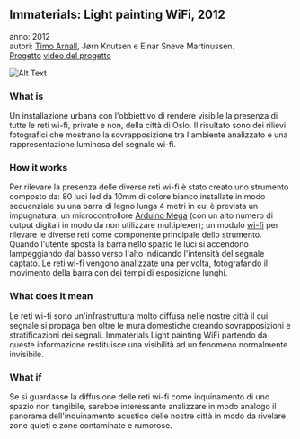 ## Immaterials: Light painting WiFi, 2012


anno: 2012 <br>
autori: [Timo Arnall](http://www.elasticspace.com/), Jørn Knutsen e
 Einar Sneve Martinussen. <br>
 [Progetto](http://yourban.no/2011/02/22/immaterials-light-painting-wifi)
[video del progetto](https://vimeo.com/20412632) <br>
 
![Alt Text](https://media.giphy.com/media/8qxiyrvncsGy5PE3ka/giphy.gif)


### What is

Un installazione urbana con l'obbiettivo di rendere visibile la presenza
 di tutte le reti wi-fi, private e non, della città di Oslo. Il risultato
 sono dei rilievi fotografici che mostrano la sovrapposizione tra l'ambiente analizzato
 e una rappresentazione luminosa del segnale wi-fi.



### How it works

Per rilevare la presenza delle diverse reti wi-fi è stato creato uno strumento composto
da: 80 luci led da 10mm di colore bianco installate in modo sequenziale
su una barra di legno lunga 4 metri in cui è prevista un impugnatura; un
microcontrollore
[Arduino Mega](https://store.arduino.cc/usa/arduino-mega-2560-rev3) (con un alto
numero di output digitali in modo da non utilizzare multiplexer); un modulo
[wi-fi](https://www.sparkfun.com/short/9954) per rilevare le diverse reti come componente principale
dello strumento. <br>
Quando l'utente sposta la barra nello spazio le luci si accendono lampeggiando dal basso verso l'alto
indicando l'intensità del segnale captato.
Le reti wi-fi vengono analizzate una per volta, fotografando il movimento della barra
con dei tempi di esposizione lunghi.



### What does it mean
Le reti wi-fi sono un'infrastruttura molto diffusa nelle nostre città
il cui segnale si propaga ben oltre le mura domestiche
creando sovrapposizioni e stratificazioni dei segnali.
Immaterials Light painting WiFi partendo da queste informazione restituisce una visibilità
ad un fenomeno normalmente invisibile.


### What if
Se si guardasse la diffusione delle reti wi-fi come inquinamento di uno spazio
non tangibile, sarebbe interessante analizzare in modo analogo il panorama dell'inquinamento acustico
delle nostre città in modo da rivelare zone quieti e zone contaminate e rumorose.
